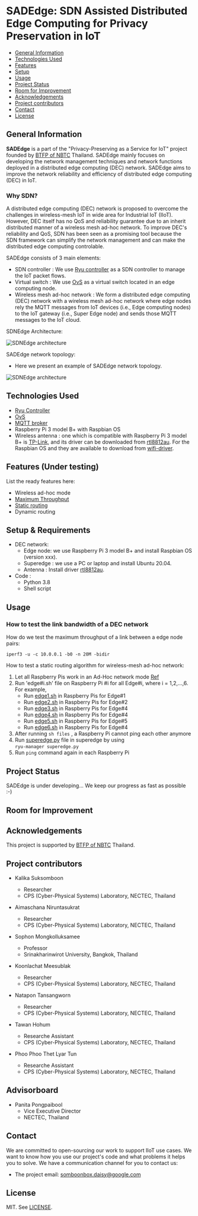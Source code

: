 
# SADEdge: SDN Assisted Distributed Edge Computing for Privacy Preservation in IoT


* [General Information](#general-information)
* [Technologies Used](#technologies-used)
* [Features](#Features)
* [Setup](#setup)
* [Usage](#usage)
* [Project Status](#project-status)
* [Room for Improvement](#room-for-improvement)
* [Acknowledgements](#acknowledgements)
* [Project contributors](#Project-contributors)
* [Contact](#contact)
* [License](#license) 

## General Information
**SADEdge** is a part of the "Privacy-Preserving as a Service for IoT" project founded by [BTFP of NBTC](https://btfp.nbtc.go.th/) Thailand. SADEdge mainly focuses on developing the network management techniques and network functions deployed in a distributed edge computing (DEC) network. SADEdge aims to improve the network reliability and efficiency of distributed edge computing (DEC) in IoT. 

### Why SDN?

A distributed edge computing (DEC) network is proposed to overcome the challenges in wireless-mesh IoT in wide area for Industrial IoT (IIoT). 
However, DEC itself has no QoS and reliability guarantee due to an inherit distributed manner of a wireless mesh ad-hoc network. 
To improve DEC's reliability and QoS, SDN has been seen as a promising tool because the SDN framework can simplify the network management and can make the distributed edge computing controlable. <br />

SADEdge consists of 3 main elements: <br />
* SDN controller : We use [Ryu controller](https://github.com/faucetsdn/ryu) as a SDN controller to manage the IoT packet flows. <br />
* Virtual switch : We use [OvS](https://www.openvswitch.org/) as a virtual switch located in an edge computing node. <br />
* Wireless mesh ad-hoc network : We form a distributed edge computing (DEC) network with a wireless mesh ad-hoc network where edge nodes rely the MQTT messages from IoT devices (i.e., Edge computing nodes) to the IoT gateway (i.e., Super Edge node) and sends those MQTT messages to the IoT cloud. <br />

SDNEdge Architecture: <br />


![SDNEdge architecture](./PlanB/Figure_Readme/SADEdge-Architecture.png) 

SADEdge network topology: <br />
* Here we present an example of SADEdge network topology. <br />

![SDNEdge architecture](./PlanB/Figure_Readme/SADEdge-Topology.png) 



## Technologies Used
- [Ryu Controller](https://ryu-sdn.org/) 
- [OvS](https://www.openvswitch.org/download/)
- [MQTT broker](https://www.hivemq.com/blog/mqtt-toolbox-mqttbox/)
- Raspberry Pi 3 model B+ with Raspbian OS
- Wireless antenna : one which is compatible with Raspberry Pi 3 model B+ is [TP-Link](https://www.tp-link.com/th/home-networking/adapter/archer-t2u-plus/), and its driver can be downloaded from [rtl8812au](https://github.com/aircrack-ng/rtl8812au).  For the Raspbian OS and they are available to download from [wifi-driver](http://downloads.fars-robotics.net/wifi-drivers/).


## Features (Under testing)
List the ready features here:
- Wireless ad-hoc mode
- [Maximum Throughput](https://github.com/TNatapon/Privacy_SDN_Edge_IoT/tree/main/PlanB) 
- [Static routing](https://github.com/TNatapon/Privacy_SDN_Edge_IoT/tree/main/flowrules)
- Dynamic routing

## Setup & Requirements
* DEC network: 
    * Edge node: we use Raspberry Pi 3 model B+ and install Raspbian OS (version xxx).
    * Superedge : we use a PC or laptop and install Ubuntu 20.04.
    * Antenna : Install driver [rtl8812au](https://github.com/aircrack-ng/rtl8812au).
* Code : 
    * Python 3.8 
    * Shell script 

## Usage

### How to test the link bandwidth of a DEC network
How do we test the maximum throughput of a link between a edge node pairs:

`iperf3 -u -c 10.0.0.1 -b0 -n 20M -bidir`

How to test a static routing algorithm for wireless-mesh ad-hoc network: <br />
1) Let all Raspberry Pis work in an Ad-Hoc network mode [Ref](https://classes.engineering.wustl.edu/ese205/core/index.php?title=Ad-Hoc_Network_%2B_Raspberry_Pi)<br />
2) Run 'edge#i.sh' file on Raspberry Pi #i for all Edge#i, where i = 1,2,...,6. For example, <br />
    * Run [edge1.sh](https://github.com/TNatapon/Privacy_SDN_Edge_IoT/blob/main/flowrules/edge1.sh) in Raspberry Pis for Edge#1 <br />
    * Run [edge2.sh](https://github.com/TNatapon/Privacy_SDN_Edge_IoT/blob/main/flowrules/edge2.sh) in Raspberry Pis for Edge#2 <br />
    * Run [edge3.sh](https://github.com/TNatapon/Privacy_SDN_Edge_IoT/blob/main/flowrules/edge3.sh) in Raspberry Pis for Edge#4 <br />
    * Run [edge4.sh](https://github.com/TNatapon/Privacy_SDN_Edge_IoT/blob/main/flowrules/edge4.sh) in Raspberry Pis for Edge#4 <br />
    * Run [edge5.sh](https://github.com/TNatapon/Privacy_SDN_Edge_IoT/blob/main/flowrules/edge5.sh) in Raspberry Pis for Edge#5 <br />
    * Run [edge6.sh](https://github.com/TNatapon/Privacy_SDN_Edge_IoT/blob/main/flowrules/edge6.sh) in Raspberry Pis for Edge#4 <br />
3) After running `sh files` , a Raspberry Pi cannot ping each other anymore <br />
4) Run [superedge.py](https://github.com/TNatapon/Privacy_SDN_Edge_IoT/blob/main/flowrules/superedge.py) file in superedge by using  <br />
`ryu-manager superedge.py` 
6) Run `ping` command again in each Raspberry Pi <br />


## Project Status
SADEdge is under developing...
We keep our progress as fast as possible :-)

## Room for Improvement


## Acknowledgements
This project is supported by [BTFP of NBTC](https://btfp.nbtc.go.th/) Thailand. 

## Project contributors
* Kalika Suksomboon <br />
   * Researcher <br />
   * CPS (Cyber-Physical Systems) Laboratory, NECTEC, Thailand <br />

* Aimaschana Niruntasukrat <br />
   * Researcher <br />
   * CPS (Cyber-Physical Systems) Laboratory, NECTEC, Thailand <br />

* Sophon Mongkolluksamee <br />
   * Professor <br />
   * Srinakharinwirot University, Bangkok, Thailand <br />

* Koonlachat Meesublak <br />
   * Researcher <br />
   * CPS (Cyber-Physical Systems) Laboratory, NECTEC, Thailand <br />

* Natapon Tansangworn <br />
   * Researcher <br />
   * CPS (Cyber-Physical Systems) Laboratory, NECTEC, Thailand <br />

* Tawan Hohum <br />
   * Researche Assistant <br />
   * CPS (Cyber-Physical Systems) Laboratory, NECTEC, Thailand <br />

* Phoo Phoo Thet Lyar Tun <br />
   * Researche Assistant <br />
   * CPS (Cyber-Physical Systems) Laboratory, NECTEC, Thailand <br />
   
## Advisorboard 
* Panita Pongpaibool <br />
   * Vice Executive Director <br />
   * NECTEC, Thailand

## Contact
We are committed to open-sourcing our work to support IIoT use cases. We want to know how you use our project's code and what problems it helps you to solve. 
We have a communication channel for you to contact us:
 * The project email: somboonbox.daisy@google.com
  
## License 
MIT. See [LICENSE](https://github.com/google/fully-homomorphic-encryption/blob/main/LICENSE).
